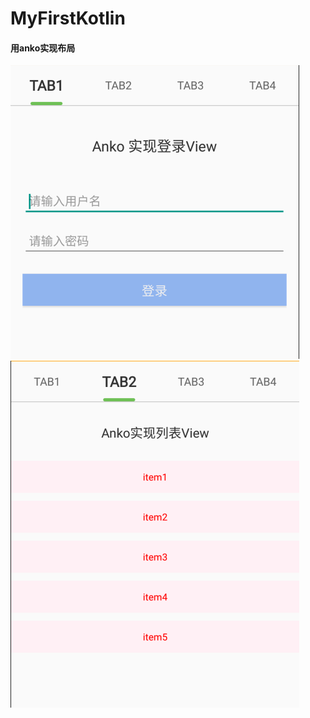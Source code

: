 # MyFirstKotlin
#### 用anko实现布局

![Image](https://github.com/wenyaw/MyFirstKotlin/blob/master/image/tab1.jpg)
![Image](https://github.com/wenyaw/MyFirstKotlin/blob/master/image/tab2.jpg)
